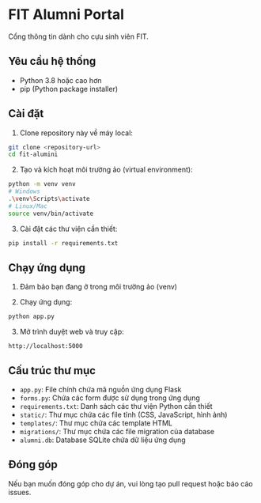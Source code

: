 # FIT Alumni Portal

Cổng thông tin dành cho cựu sinh viên FIT.

## Yêu cầu hệ thống

- Python 3.8 hoặc cao hơn
- pip (Python package installer)

## Cài đặt

1. Clone repository này về máy local:
```bash
git clone <repository-url>
cd fit-alumini
```

2. Tạo và kích hoạt môi trường ảo (virtual environment):
```bash
python -m venv venv
# Windows
.\venv\Scripts\activate
# Linux/Mac
source venv/bin/activate
```

3. Cài đặt các thư viện cần thiết:
```bash
pip install -r requirements.txt
```

## Chạy ứng dụng

1. Đảm bảo bạn đang ở trong môi trường ảo (venv)

2. Chạy ứng dụng:
```bash
python app.py
```

3. Mở trình duyệt web và truy cập:
```
http://localhost:5000
```

## Cấu trúc thư mục

- `app.py`: File chính chứa mã nguồn ứng dụng Flask
- `forms.py`: Chứa các form được sử dụng trong ứng dụng
- `requirements.txt`: Danh sách các thư viện Python cần thiết
- `static/`: Thư mục chứa các file tĩnh (CSS, JavaScript, hình ảnh)
- `templates/`: Thư mục chứa các template HTML
- `migrations/`: Thư mục chứa các file migration của database
- `alumni.db`: Database SQLite chứa dữ liệu ứng dụng

## Đóng góp

Nếu bạn muốn đóng góp cho dự án, vui lòng tạo pull request hoặc báo cáo issues. 
